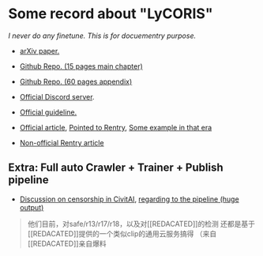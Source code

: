 # Some record about "LyCORIS" #

*I never do any finetune. This is for docuementry purpose.*

- [arXiv paper.](https://arxiv.org/abs/2309.14859)

- [Github Repo. (15 pages main chapter)](https://github.com/KohakuBlueleaf/LyCORIS)

- [Github Repo. (60 pages appendix)](https://github.com/cyber-meow/LyCORIS-evaluation)

- [Official Discord server](https://discord.gg/VtTFKrj9gJ).

- [Official guideline.](https://hackmd.io/@mnsU_qVcTcmtFbnuyVyP8A/rkmLMwB0n)

- [Official article](https://civitai.com/models/26415/a-certain-theory-for-lora-transfer), [Pointed to Rentry](https://rentry.org/LyCORIS-experiments#a-certain-theory-on-lora-transfer), [Some example in that era](https://huggingface.co/alea31415/blue-archive-22characters)

- [Non-official Rentry article](https://rentry.org/59xed3#lycoris-lohaloconetc)

## Extra: Full auto Crawler + Trainer + Publish pipeline ##

- [Discussion on censorship in CivitAI](https://civitai.com/articles/2355/hugging-face-index-for-the-unapproved-models), [regarding to the pipeline (huge output)](https://huggingface.co/CyberHarem)

> 他们目前，对safe/r13/r17/r18，以及对[[REDACATED]]的检测
还都是基于[[REDACATED]]提供的一个类似clip的通用云服务搞得
（来自[[REDACATED]]亲自爆料
